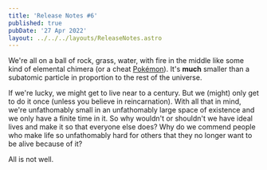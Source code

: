 ```yaml
---
title: 'Release Notes #6'
published: true
pubDate: '27 Apr 2022'
layout: ../../../layouts/ReleaseNotes.astro
---
```


We're all on a ball of rock, grass, water, with fire in the middle like some kind of elemental chimera (or a cheat [Pokémon](/wiki/pokemon/)). It's **much** smaller than a subatomic particle in proportion to the rest of the universe.

If we're lucky, we might get to live near to a century. But we (might) only get to do it once (unless you believe in reincarnation). With all that in mind, we're unfathomably small in an unfathomably large space of existence and we only have a finite time in it. So why wouldn't or shouldn't we have ideal lives and make it so that everyone else does? Why do we commend people who make life so unfathomably hard for others that they no longer want to be alive because of it?

All is not well.
